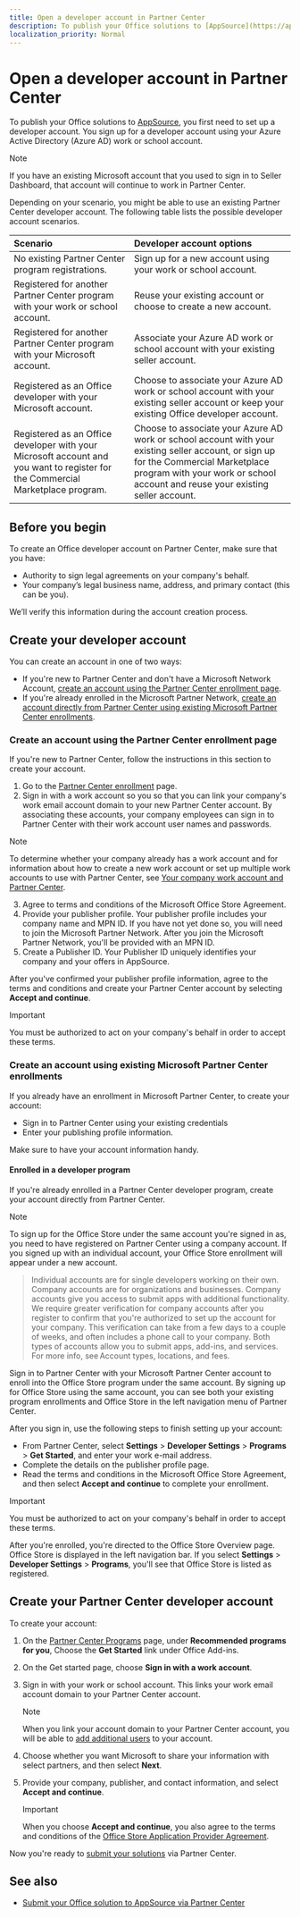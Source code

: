 ```yaml
---
title: Open a developer account in Partner Center
description: To publish your Office solutions to [AppSource](https://appsource.microsoft.com), you first need to set up a developer account.
localization_priority: Normal
---
```


# Open a developer account in Partner Center

To publish your Office solutions to [AppSource](https://appsource.microsoft.com), you first need to set up a developer account. You sign up for a developer account using your Azure Active Directory (Azure AD) work or school account.

> [!NOTE]
> If you have an existing Microsoft account that you used to sign in to Seller Dashboard, that account will continue to work in Partner Center.

Depending on your scenario, you might be able to use an existing Partner Center developer account. The following table lists the possible developer account scenarios.

|**Scenario**|**Developer account options**|
|:-----------|:-----------------|
|No existing Partner Center program registrations.|Sign up for a new account using your work or school account.|
|Registered for another Partner Center program with your work or school account.|Reuse your existing account or choose to create a new account.|
|Registered for another Partner Center program with your Microsoft account.|Associate your Azure AD work or school account with your existing seller account.|
|Registered as an Office developer with your Microsoft account.|Choose to associate your Azure AD work or school account with your existing seller account or keep your existing Office developer account.|
|Registered as an Office developer with your Microsoft account and you want to register for the Commercial Marketplace program.|Choose to associate your Azure AD work or school account with your existing seller account, or sign up for the Commercial Marketplace program with your work or school account and reuse your existing seller account.|

## Before you begin

To create an Office developer account on Partner Center, make sure that you have:

- Authority to sign legal agreements on your company's behalf.
- Your company’s legal business name, address, and primary contact (this can be you).

We’ll verify this information during the account creation process.

## Create your developer account
You can create an account in one of two ways:

- If you're new to Partner Center and don't have a Microsoft Network Account, [create an account using the Partner Center enrollment page](#create-an-account-using-the-partner-center-enrollment-page).
- If you're already enrolled in the Microsoft Partner Network, [create an account directly from Partner Center using existing Microsoft Partner Center enrollments]().

### Create an account using the Partner Center enrollment page
If you're new to Partner Center, follow the instructions in this section to create your account. 

1. Go to the [Partner Center enrollment](https://partner.microsoft.com/en-us/dashboard/account/v3/enrollment/introduction/office) page.
2. Sign in with a work account so you so that you can link your company's work email account domain to your new Partner Center account. By associating these accounts, your company employees can sign in to Partner Center with their work account user names and passwords.

  > [!NOTE]
  > To determine whether your company already has a work account and for information about how to create a new work account or set up multiple work accounts to use with Partner Center, see [Your company work account and Partner Center](https://docs.microsoft.com//azure/marketplace/partner-center-portal/company-work-accounts).

3. Agree to terms and conditions of the Microsoft Office Store Agreement.
4. Provide your publisher profile. Your publisher profile includes your company name and MPN ID. If you have not yet done so, you will need to join the Microsoft Partner Network. After you join the Microsoft Partner Network, you'll be provided with an MPN ID.
5. Create a Publisher ID. Your Publisher ID uniquely identifies your company and your offers in AppSource.

After you've confirmed your publisher profile information, agree to the terms and conditions and create your Partner Center account by selecting **Accept and continue**.

> [!IMPORTANT]
> You must be authorized to act on your company's behalf in order to accept these terms.

### Create an account using existing Microsoft Partner Center enrollments
If you already have an enrollment in Microsoft Partner Center, to create your account:

- Sign in to Partner Center using your existing credentials
- Enter your publishing profile information.

Make sure to have your account information handy.

#### Enrolled in a developer program
If you're already enrolled in a Partner Center developer program, create your account directly from Partner Center.

> [!NOTE]
> To sign up for the Office Store under the same account you're signed in as, you need to have registered on Partner Center using a company account. If you signed up with an individual account, your Office Store enrollment will appear under a new account.

> Individual accounts are for single developers working on their own. Company accounts are for organizations and businesses. Company accounts give you access to submit apps with additional functionality. We require greater verification for company accounts after you register to confirm that you're authorized to set up the account for your company. This verification can take from a few days to a couple of weeks, and often includes a phone call to your company. Both types of accounts allow you to submit apps, add-ins, and services. For more info, see Account types, locations, and fees.

Sign in to Partner Center with your Microsoft Partner Center account to enroll into the Office Store program under the same account. By signing up for Office Store using the same account, you can see both your existing program enrollments and Office Store in the left navigation menu of Partner Center.

After you sign in, use the following steps to finish setting up your account:

- From Partner Center, select **Settings** > **Developer Settings** > **Programs** > **Get Started**, and enter your work e-mail address.
- Complete the details on the publisher profile page.
- Read the terms and conditions in the Microsoft Office Store Agreement, and then select **Accept and continue** to complete your enrollment.

> [!IMPORTANT]
> You must be authorized to act on your company's behalf in order to accept these terms.

After you're enrolled, you're directed to the Office Store Overview page. Office Store is displayed in the left navigation bar. If you select **Settings** > **Developer Settings** > **Programs**, you'll see that Office Store is listed as registered.

## Create your Partner Center developer account

To create your account:

1. On the [Partner Center Programs](https://partner.microsoft.com/dashboard/account/programs) page, under **Recommended programs for you**, Choose the **Get Started** link under Office Add-ins.
2. On the Get started page, choose **Sign in with a work account**.
3. Sign in with your work or school account. This links your work email account domain to your Partner Center account. 

    > [!NOTE]
    > When you link your account domain to your Partner Center account, you will be able to [add additional users](manage-account-users.md) to your account.

4. Choose whether you want Microsoft to share your information with select partners, and then select **Next**.
4. Provide your company, publisher, and contact information, and select **Accept and continue**.
    > [!Important]
    > When you choose **Accept and continue**, you also agree to the terms and conditions of the [Office Store Application Provider Agreement]().

Now you're ready to [submit your solutions](use-partner-center-to-submit-to-appsource.md) via Partner Center.

## See also

- [Submit your Office solution to AppSource via Partner Center](use-partner-center-to-submit-to-appsource.md)

<!--
Source content: [Opening a developer account](https://docs.microsoft.com/en-us/windows/uwp/publish/opening-a-developer-account)

1.	Account signup process
2.	Additional guidelines for company accounts
3.	MSFT account security
4.	Closing your accounts

-->

